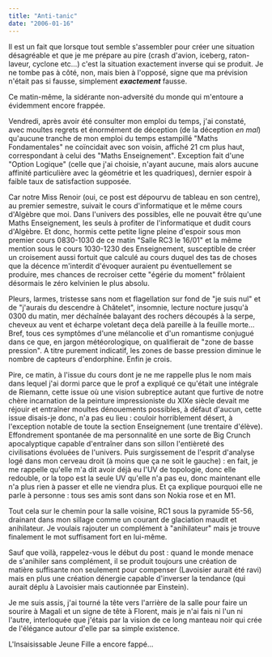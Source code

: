 ```yaml
---
title: "Anti-tanic"
date: "2006-01-16"
---
```


Il est un fait que lorsque tout semble s'assembler pour créer une situation désagréable et que je me prépare au pire (crash d'avion, iceberg, raton-laveur, cyclone etc...) c'est la situation exactement inverse qui se produit. Je ne tombe pas à côté, non, mais bien à l'opposé, signe que ma prévision n'était pas si fausse, simplement _**exactement**_ fausse.

Ce matin-même, la sidérante non-adversité du monde qui m'entoure a évidemment encore frappée.

Vendredi, après avoir été consulter mon emploi du temps, j'ai constaté, avec moultes regrets et énormément de déception (de la déception _en mal_) qu'aucune tranche de mon emploi du temps estampillé "Maths Fondamentales" ne coïncidait avec son voisin, affiché 21 cm plus haut, correspondant à celui des "Maths Enseignement". Exception fait d'une "Option Logique" (celle que j'ai choisie, n'ayant aucune, mais alors aucune affinité particulière avec la géométrie et les quadriques), dernier espoir à faible taux de satisfaction supposée.

Car notre Miss Renoir (oui, ce post est dépourvu de tableau en son centre), au premier semestre, suivait le cours d'informatique et le même cours d'Algèbre que moi. Dans l'univers des possibles, elle ne pouvait être qu'une Maths Enseignement, les seuls à profiter de l'informatique et dudit cours d'Algèbre. Et donc, hormis cette petite ligne pleine d'espoir sous mon premier cours 0830-1030 de ce matin "Salle RC3 le 16/01" et la même mention sous le cours 1030-1230 des Enseignement, susceptible de créer un croisement aussi fortuit que calculé au cours duquel des tas de choses que la décence m'interdit d'évoquer auraient pu éventuellement se produire, mes chances de recroiser cette "égérie du moment" frôlaient désormais le zéro kelvinien le plus absolu.

Pleurs, larmes, tristesse sans nom et flagellation sur fond de "je suis nul" et de "j'aurais du descendre à Châtelet", insomnie, lecture nocture jusqu'à 0300 du matin, mer déchaînée balayant des rochers découpés à la serpe, cheveux au vent et écharpe voletant deça delà pareille à la feuille morte... Bref, tous ces symptômes d'une mélancolie et d'un romantisme conjugué dans ce que, en jargon météorologique, on qualifierait de "zone de basse pression". A titre purement indicatif, les zones de basse pression diminue le nombre de capteurs d'endorphine. Enfin je crois.

Pire, ce matin, à l'issue du cours dont je ne me rappelle plus le nom mais dans lequel j'ai dormi parce que le prof a expliqué ce qu'était une intégrale de Riemann, cette issue où une vision subreptice autant que furtive de notre chère incarnation de la peinture impressioniste du XIXe siècle devait me réjouir et entraîner moultes dénouements possibles, à défaut d'aucun, cette issue disais-je donc, n'a pas eu lieu : couloir horriblement désert, à l'exception notable de toute la section Enseignement (une trentaire d'élève). Effondrement spontanée de ma personnalité en une sorte de Big Crunch apocalyptique capable d'entraîner dans son sillon l'entièreté des civilisations évoluées de l'univers. Puis surgissement de l'esprit d'analyse logé dans mon cerveau droit (à moins que ça ne soit le gauche) : en fait, je me rappelle qu'elle m'a dit avoir déjà eu l'UV de topologie, donc elle redouble, or la topo est la seule UV qu'elle n'a pas eu, donc maintenant elle n'a plus rien à passer et elle ne viendra plus. Et ça explique pourquoi elle ne parle à personne : tous ses amis sont dans son Nokia rose et en M1.

Tout cela sur le chemin pour la salle voisine, RC1 sous la pyramide 55-56, drainant dans mon sillage comme un courant de glaciation maudit et anihilateur. Je voulais rajouter un complément à "anihilateur" mais je trouve finalement le mot suffisament fort en lui-même.

Sauf que voilà, rappelez-vous le début du post : quand le monde menace de s'anihiler sans complément, il se produit toujours une création de matière suffisante non seulement pour compenser (Lavoisier aurait été ravi) mais en plus une création dénergie capable d'inverser la tendance (qui aurait déplu à Lavoisier mais cautionnée par Einstein).

Je me suis assis, j'ai tourné la tête vers l'arrière de la salle pour faire un sourire à Magali et un signe de tête à Florent, mais je n'ai fais ni l'un ni l'autre, interloquée que j'étais par la vision de ce long manteau noir qui crée de l'élégance autour d'elle par sa simple existence.

L'Insaisissable Jeune Fille a encore fappé...

